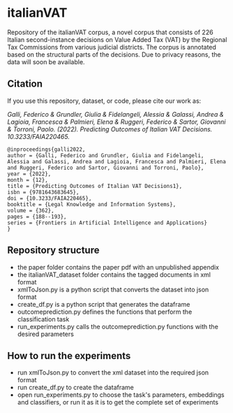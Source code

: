 # italianVAT

Repository of the italianVAT corpus, a novel corpus that consists of 226 Italian second-instance decisions on Value Added Tax (VAT) by the Regional Tax Commissions from various judicial districts.
The corpus is annotated based on the structural parts of the decisions.
Due to privacy reasons, the data will soon be available.


## Citation

If you use this repository, dataset, or code, please cite our work as:

*Galli, Federico & Grundler, Giulia & Fidelangeli, Alessia & Galassi, Andrea & Lagioia, Francesca & Palmieri, Elena & Ruggeri, Federico & Sartor, Giovanni & Torroni, Paolo. (2022). Predicting Outcomes of Italian VAT Decisions. 10.3233/FAIA220465.*

```
@inproceedings{galli2022,
author = {Galli, Federico and Grundler, Giulia and Fidelangeli, Alessia and Galassi, Andrea and Lagioia, Francesca and Palmieri, Elena and Ruggeri, Federico and Sartor, Giovanni and Torroni, Paolo},
year = {2022},
month = {12},
title = {Predicting Outcomes of Italian VAT Decisions1},
isbn = {9781643683645},
doi = {10.3233/FAIA220465},
booktitle = {Legal Knowledge and Information Systems},
volume = {362},
pages = {188--193},
series = {Frontiers in Artificial Intelligence and Applications}
}
```


## Repository structure

* the paper folder contains the paper pdf with an unpublished appendix 
* the italianVAT_dataset folder contains the tagged documents in xml format
* xmlToJson.py is a python script that converts the dataset into json format
* create_df.py is a python script that generates the dataframe
* outcomeprediction.py defines the functions that perform the classification task
* run_experiments.py calls the outcomeprediction.py functions with the desired parameters


## How to run the experiments

* run xmlToJson.py to convert the xml dataset into the required json format
* run create_df.py to create the dataframe
* open run_experiments.py to choose the task's parameters, embeddings and classifiers, or run it as it is to get the complete set of experiments
